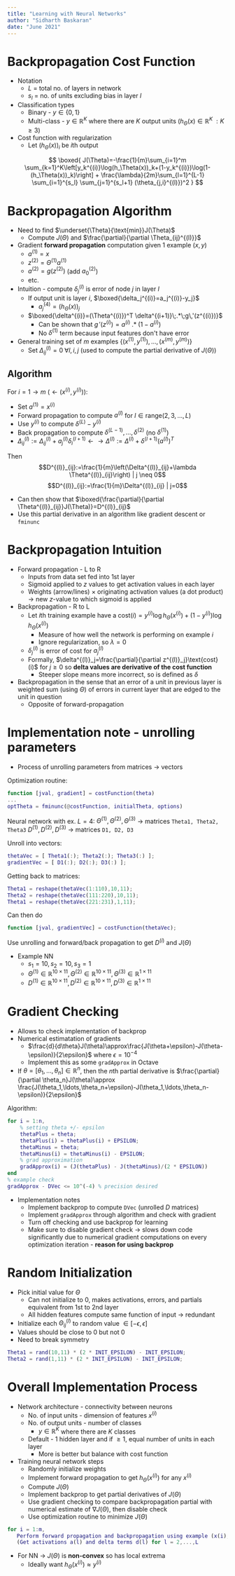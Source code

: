 ```yaml
---
title: "Learning with Neural Networks"
author: "Sidharth Baskaran"
date: "June 2021"
---
```


# Backpropagation Cost Function

* Notation
  * $L$ = total no. of layers in network
  * $s_l$ = no. of units excluding bias in layer $l$
* Classification types
  * Binary - $y\in\{0,1\}$
  * Multi-class - $y\in \mathbb{R}^K$ where there are $K$ output units ($h_\Theta(x)\in \mathbb{R}^K\;:K\geq 3$)
* Cost function with regularization
  * Let $(h_\Theta(x))_i$ be $i$th output

$$
\boxed{
J(\Theta)=-\frac{1}{m}\sum_{i=1}^m \sum_{k=1}^K\left[y_k^{(i)}\log(h_\Theta(x))_k+(1-y_k^{(i)})\log(1-(h_\Theta(x))_k)\right] + \frac{\lambda}{2m}\sum_{l=1}^{L-1} \sum_{i=1}^{s_l} \sum_{j=1}^{s_l+1} (\theta_{j,i}^{(l)})^2
}
$$

# Backpropagation Algorithm

* Need to find $\underset{\Theta}{\text{min}}J(\Theta)$
  * Compute $J(\Theta)$ and $\frac{\partial}{\partial \Theta_{ij}^{(l)}}$
* Gradient **forward propagation** computation given 1 example $(x,y)$
  * $a^{(1)}=x$
  * $z^{(2)}=\Theta^{(1)}a^{(1)}$
  * $a^{(2)}=g(z^{(2)})$ (add $a_0^{(2)}$)
  * etc.
* Intuition - compute $\delta_j^{(l)}$ is error of node $j$ in layer $l$
  * If output unit is layer $i$, $\boxed{\delta_j^{(i)}=a_j^{(i)}-y_j}$
    * $a_j^{(4)}=(h_\Theta(x))_j$
  * $\boxed{\delta^{(i)}=(\Theta^{(i)})^T \delta^{(i+1)}\;.*\;g\,'(z^{(i)})}$
    * Can be shown that $g\,'(z^{(i)})=a^{(i)}\;.*\;(1-a^{(i)})$
    * No $\delta^{(1)}$ term because input features don't have error
* General training set of $m$ examples $\left\{(x^{(1)},y^{(1)}),\ldots,(x^{(m)},y^{(m)}) \right\}$
  * Set $\Delta^{(l)}_{ij}=0\;\forall l,i,j$ (used to compute the partial derivative of $J(\Theta)$)

## Algorithm

For $i=1\to m$ $\left(\leftarrow (x^{(i)},y^{(i)})\right)$:

* Set $a^{(1)}=x^{(i)}$
* Forward propagation to compute $a^{(l)}$ for $l\in \text{range}(2,3,\ldots,L)$
* Use $y^{(i)}$ to compute $\delta^{(L)}-y^{(i)}$
* Back propagation to compute $\delta^{(L-1)},\ldots,\delta^{(2)}$ (no $\delta^{(1)}$)
* $\Delta^{(l)}_{ij}:=\Delta^{(l)}_{ij}+a^{(l)}_j \delta^{(l+1)}_i \leftarrow\rightarrow \Delta^{(l)}:=\Delta^{(l)}+\delta^{(l+1)}(a^{(l)})^T$
  
Then
$$D^{(l)}_{ij}:=\frac{1}{m}\left(\Delta^{(l)}_{ij}+\lambda \Theta^{(l)}_{ij}\right) | j \neq 0$$
$$D^{(l)}_{ij}:=\frac{1}{m}\Delta^{(l)}_{ij} | j=0$$

* Can then show that $\boxed{\frac{\partial}{\partial \Theta^{(l)}_{ij}}J(\Theta)}=D^{(l)}_{ij}$
* Use this partial derivative in an algorithm like gradient descent or `fminunc`

# Backpropagation Intuition

* Forward propagation - L to R
  * Inputs from data set fed into 1st layer
  * Sigmoid applied to $z$ values to get activation values in each layer
  * Weights (arrow/lines) $\times$ originating activation values (a dot product) $\rightarrow$ new $z$-value to which sigmoid is applied
* Backpropagation - R to L
  * Let $i$th training example have a $\text{cost}(i)=y^{(i)}\log h_\Theta(x^{(i)})+(1-y^{(i)})\log h_\Theta(x^{(i)})$
    * Measure of how well the network is performing on example $i$
    * Ignore regularization, so $\lambda=0$
  * $\delta^{(l)}_j$ is error of cost for $a^{(l)}_j$
  * Formally, $\delta^{(l)}_j=\frac{\partial}{\partial z^{(l)}_j}\text{cost}(i)$ for $j\geq 0$ so **delta values are derivative of the cost function**
    * Steeper slope means more incorrect, so is defined as $\delta$
* Backpropagation in the sense that an error of a unit in previous layer is weighted sum (using $\Theta$) of errors in current layer that are edged to the unit in question
  * Opposite of forward-propagation

# Implementation note - unrolling parameters

* Process of unrolling parameters from matrices $\rightarrow$ vectors

Optimization routine:
``` matlab
function [jval, gradient] = costFunction(theta)
...
optTheta = fminunc(@costFunction, initialTheta, options)
```

Neural network with ex. $L=4$:
$\Theta^{(1)}, \Theta^{(2)}, \Theta^{(3)}$ $\rightarrow$ matrices `Theta1, Theta2, Theta3`
$D^{(1)}, D^{(2)}, D^{(3)}$ $\rightarrow$ matrices `D1, D2, D3`

Unroll into vectors:
``` matlab
thetaVec = [ Theta1(:); Theta2(:); Theta3(:) ];
gradientVec = [ D1(:); D2(:); D3(:) ];
```

Getting back to matrices:
``` matlab
Theta1 = reshape(thetaVec(1:110),10,11);
Theta2 = reshape(thetaVec(111:220),10,11);
Theta1 = reshape(thetaVec(221:231),1,11);
```

Can then do
``` matlab
function [jval, gradientVec] = costFunction(thetaVec);
```
Use unrolling and forward/back propagation to get $D^{(i)}$ and $J(\Theta)$

* Example NN
  * $s_1=10, s_2=10, s_3=1$
  * $\Theta^{(1)}\in \mathbb{R}^{10\times 11}, \Theta^{(2)}\in \mathbb{R}^{10\times 11}, \Theta^{(3)}\in \mathbb{R}^{1\times 11}$
  * $D^{(1)}\in \mathbb{R}^{10\times 11}, D^{(2)}\in \mathbb{R}^{10\times 11}, D^{(3)}\in \mathbb{R}^{1\times 11}$

# Gradient Checking

* Allows to check implementation of backprop
* Numerical estimatation of gradients
  * $\frac{d}{d\theta}J(\theta)\approx\frac{J(\theta+\epsilon)-J(\theta-\epsilon)}{2\epsilon}$ where $\epsilon = 10^{-4}$
  * Implement this as some `gradApprox` in Octave
* If $\theta=\left[\theta_1,\ldots,\theta_n\right]\in \mathbb{R}^n$, then the $n$th partial derivative is $\frac{\partial}{\partial \theta_n}J(\theta)\approx \frac{J(\theta_1,\ldots,\theta_n+\epsilon)-J(\theta_1,\ldots,\theta_n-\epsilon)}{2\epsilon}$

Algorithm:
``` matlab
for i = 1:n,
    % setting theta +/- epsilon
    thetaPlus = theta;
    thetaPlus(i) = thetaPlus(i) + EPSILON;
    thetaMinus = theta;
    thetaMinus(i) = thetaMinus(i) - EPSILON;
    % grad approximation
    gradApprox(i) = (J(thetaPlus) - J(thetaMinus)/(2 * EPSILON))
end
% example check
gradApprox - DVec <= 10^(-4) % precision desired
```

* Implementation notes
  * Implement backprop to compute `DVec` (unrolled $D$ matrices)
  * Implement `gradApprox` through algorithm and check with gradient
  * Turn off checking and use backprop for learning
  * Make sure to disable gradient check $\rightarrow$ slows down code significantly due to numerical gradient computations on every optimization iteration - **reason for using backprop**

# Random Initialization

* Pick initial value for $\Theta$
  * Can not initialize to $0$, makes activations, errors, and partials equivalent from 1st to 2nd layer
  * All hidden features compute same function of input $\rightarrow$ redundant
* Initialize each $\Theta^{(l)}_{ij}$ to random value $\in[-\epsilon, \epsilon]$
* Values should be close to 0 but not 0
* Need to break symmetry

``` matlab
Theta1 = rand(10,11) * (2 * INIT_EPSILON) - INIT_EPSILON;
Theta2 = rand(1,11) * (2 * INIT_EPSILON) - INIT_EPSILON;
```

# Overall Implementation Process

* Network architecture - connectivity between neurons
  * No. of input units - dimension of features $x^{(i)}$
  * No. of output units - number of classes
    * $y\in \mathbb{R}^{K}$ where there are $K$ classes
  * Default - 1 hidden layer and if $\geq 1$, equal number of units in each layer
    * More is better but balance with cost function
* Training neural network steps
  * Randomly initialize weights
  * Implement forward propagation to get $h_\Theta(x^{(i)})$ for any $x^{(i)}$
  * Compute $J(\Theta)$
  * Implement backprop to get partial derivatives of $J(\Theta)$
  * Use gradient checking to compare backpropagation partial with numerical estimate of $\nabla J(\Theta)$, then disable check
  * Use optimization routine to minimize $J(\Theta)$

``` matlab
for i = 1:m,
   Perform forward propagation and backpropagation using example (x(i),y(i))
   (Get activations a(l) and delta terms d(l) for l = 2,...,L
```

* For NN $\rightarrow$ $J(\Theta)$ is **non-convex** so has local extrema
  * Ideally want $h_\Theta(x^{(i)})\approx y^{(i)}$